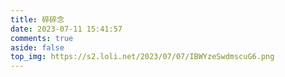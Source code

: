 ```yaml
---
title: 碎碎念
date: 2023-07-11 15:41:57
comments: true
aside: false
top_img: https://s2.loli.net/2023/07/07/IBWYzeSwdmscuG6.png
---
```


<head>
  <!-- ... -->
  <script src="https://cdn.jsdelivr.net/gh/Uyoahz26/daodao@main/dist/qexo-dao.min.js"></script>
  <!-- ... -->
</head>
<body>
  <!-- ... -->
  <div id="qexoDaoDao"></div>
  <script>
    qexoDaodao?.init({
      el: "#qexoDaoDao",
      avatar: "https://s2.loli.net/2023/07/06/mCM7ZKa2u6BdQqT.jpg",
      name: "cc",
      title: "记录生活状态",
      limit: 10,
      fromColor: "#ed709b",
      labelColor: "#ffffff",
      useLoadingImg: true,
      loadingImg: "https://s2.loli.net/2023/07/11/DgQGM5LYpxSORhq.gif",
      baseURL: "https://qexo.kodomonojikany.cyou/",
    }).then(function (){
      console.log("qexoDaodao加载完成");
    })
  </script>
</body>

